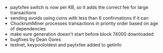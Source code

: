 * paytxfee switch is now per KB, so it adds the correct fee for large transactions
* sending avoids using coins with less than 6 confirmations if it can
* ChuckrumMiner processes transactions in priority order based on age of dependencies
* make sure generation doesn't start before block 74000 downloaded
* bugfixes by Dean Gores
* testnet, keypoololdest and paytxfee added to getinfo
